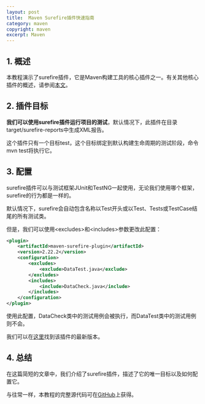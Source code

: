 ```yaml
---
layout: post
title:  Maven Surefire插件快速指南
category: maven
copyright: maven
excerpt: Maven
---
```


## 1. 概述

本教程演示了surefire插件，它是Maven构建工具的核心插件之一。有关其他核心插件的概述，请参阅[本文](https://www.baeldung.com/core-maven-plugins)。

## 2. 插件目标

**我们可以使用surefire插件运行项目的测试**，默认情况下，此插件在目录target/surefire-reports中生成XML报告。

这个插件只有一个目标test，这个目标绑定到默认构建生命周期的测试阶段，命令mvn test将执行它。

## 3. 配置

surefire插件可以与测试框架JUnit和TestNG一起使用，无论我们使用哪个框架，surefire的行为都是一样的。

默认情况下，surefire会自动包含名称以Test开头或以Test、Tests或TestCase结尾的所有测试类。

但是，我们可以使用<excludes\>和<includes\>参数更改此配置：

```xml
<plugin>
    <artifactId>maven-surefire-plugin</artifactId>
    <version>2.22.2</version>
    <configuration>
        <excludes>
            <exclude>DataTest.java</exclude>
        </excludes>
        <includes>
            <include>DataCheck.java</include>
        </includes>
    </configuration>
</plugin>
```

使用此配置，DataCheck类中的测试用例会被执行，而DataTest类中的测试用例则不会。

我们可以在[这里](https://search.maven.org/search?q=a:maven-surefire-plugin)找到该插件的最新版本。

## 4. 总结

在这篇简短的文章中，我们介绍了surefire插件，描述了它的唯一目标以及如何配置它。

与往常一样，本教程的完整源代码可在[GitHub](https://github.com/tuyucheng7/taketoday-tutorial4j/tree/master/maven.modules)上获得。
